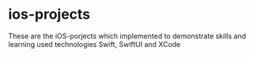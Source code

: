 # ios-projects

These are the iOS-porjects which implemented to demonstrate skills and learning used technologies Swift, SwiftUI and XCode 
